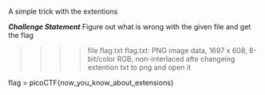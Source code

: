 A simple trick with the extentions

***Challenge Statement***
Figure out what is wrong with the given file and get the flag

>>>>>>>>>>>>>>>>>>>>>>>>>>>>>>>>>
>>>>file flag.txt
flag.txt: PNG image data, 1697 x 608, 8-bit/color RGB, non-interlaced
>>>afte changeing extention txt to png and open it
>>>>>>>>>>>>>>>>>>>>>>>>>>>>>>>>>>
flag = picoCTF{now_you_know_about_extensions}


